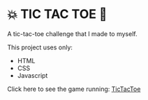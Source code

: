 ﻿# :boom: TIC TAC TOE :dash:

 A tic-tac-toe challenge that I made to myself.

This project uses only:
- HTML
- CSS
- Javascript

Click here to see the game running: [TicTacToe](https://bryancarlos.github.io/tic-tac-toe/)
